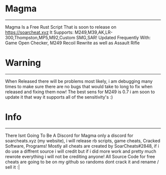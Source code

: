 # Magma
----------------------------------------------------------------------------------------
Magma Is a Free Rust Script That is soon to release on https://soarcheat.xyz
It Supports: M249,M39,AK,LR-300,Thompston,MP5,M92,Custom SMG,SAR!
Updated Frequently With: Game Open Checker, M249 Recoil Rewrite as well as Assault Rifle


# Warning
----------------------------------------------------------------------------------------------------------------------------------------------------------------------------
When Released there will be problems most likely, i am debugging many times to make sure there are no bugs that would take to long to fix when released and fixing them now!
The best sens for M249 is 0.7 i am soon to update it that way it supports all of the sensitivity's :)


# Info
--------------------------------------------------------------------------------------------------------------------------------------------------------------
There Isnt Going To Be A Discord for Magma only a discord for soarcheats.xyz (my website), i will release rb scripts, game cheats, Cracked Software, Programs!
Mostly all cheats are created by SoarCheats#2848, if i do use a diffrent source i will credit but if i did more work and pretty much rewrote everything i will not be crediting anyone!
All Source Code for free cheats are going to be on my github so randoms dont crack it and rename / sell it :|
